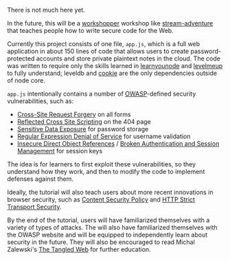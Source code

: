 There is not much here yet.

In the future, this will be a [workshopper][] workshop like
[stream-adventure][] that teaches people how to write secure code for the Web.

Currently this project consists of one file, `app.js`, which is a full
web application in about 150 lines of code that allows users to create
password-protected accounts and store private plaintext notes in the cloud.
The code was written to require only the skills learned in
[learnyounode][] and [levelmeup][] to fully understand; leveldb
and [cookie][] are the only dependencies outside of node core.

`app.js` intentionally contains a number of [OWASP][]-defined security
vulnerabilities, such as:

* [Cross-Site Request Forgery][csrf] on all forms
* [Reflected Cross Site Scripting][reflected] on the 404 page
* [Sensitive Data Exposure][sde] for password storage
* [Regular Expression Denial of Service][redos] for username validation
* [Insecure Direct Object References][idor] /
  [Broken Authentication and Session Management][brokenauth] for session keys

The idea is for learners to first exploit these vulnerabilities, so they
understand how they work, and then to modify the code to implement
defenses against them.

Ideally, the tutorial will also teach users about more recent innovations in 
browser security, such as [Content Security Policy][csp] and
[HTTP Strict Transport Security][hsts].

By the end of the tutorial, users will have familiarized themselves with a
variety of types of attacks. The will also have familiarized themselves with
the OWASP website and will be equipped to independently learn about security
in the future. They will also be encouraged to read Michal Zalewski's
[The Tangled Web][tangled] for further education.

  [workshopper]: https://github.com/rvagg/workshopper
  [stream-adventure]: https://github.com/substack/stream-adventure
  [learnyounode]: https://github.com/rvagg/learnyounode
  [levelmeup]: https://github.com/rvagg/levelmeup
  [OWASP]: https://www.owasp.org/
  [csrf]: https://www.owasp.org/index.php/Cross-Site_Request_Forgery_%28CSRF%29
  [reflected]: https://www.owasp.org/index.php/Testing_for_Reflected_Cross_site_scripting_%28OWASP-DV-001%29
  [sde]: https://www.owasp.org/index.php/Top_10_2013-A6-Sensitive_Data_Exposure
  [idor]: https://www.owasp.org/index.php/Top_10_2013-A4-Insecure_Direct_Object_References
  [brokenauth]: https://www.owasp.org/index.php/Top_10_2013-A2-Broken_Authentication_and_Session_Management
  [cookie]: https://github.com/shtylman/node-cookie
  [csp]: https://developer.mozilla.org/en-US/docs/Security/CSP/Introducing_Content_Security_Policy
  [hsts]: https://developer.mozilla.org/en-US/docs/Security/HTTP_Strict_Transport_Security
  [tangled]: http://lcamtuf.coredump.cx/tangled/
  [redos]: https://www.owasp.org/index.php/Regular_expression_Denial_of_Service_-_ReDoS
